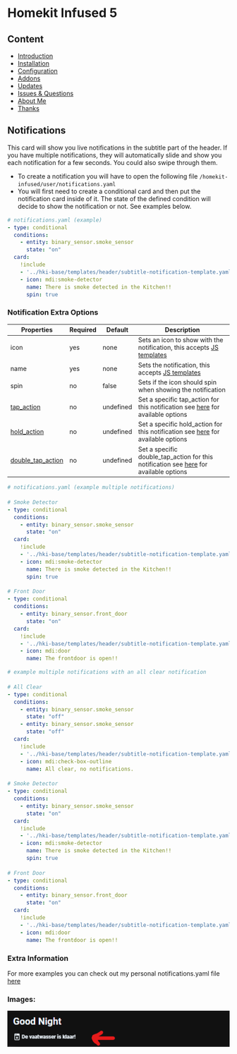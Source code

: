 # Homekit Infused 5

## Content
- [Introduction](../index.md)
- [Installation](../installation.md)
- [Configuration](../configuration.md)
- [Addons](../addons.md)
- [Updates](../updates.md)
- [Issues & Questions](../issues.md)
- [About Me](../about.md)
- [Thanks](../thanks.md)

## Notifications

This card will show you live notifications in the subtitle part of the header. If you have multiple notifications, they will automatically slide and show you each notification for a few seconds. You could also swipe through them.

- To create a notification you will have to open the following file `/homekit-infused/user/notifications.yaml`
- You will first need to create a conditional card and then put the notification card inside of it. The state of the defined condition will decide to show the notification or not. See examples below.

```yaml
# notifications.yaml (example)
- type: conditional
  conditions:
    - entity: binary_sensor.smoke_sensor
      state: "on"
  card:
    !include
    - '../hki-base/templates/header/subtitle-notification-template.yaml'
    - icon: mdi:smoke-detector
      name: There is smoke detected in the Kitchen!!
      spin: true
```

### Notification Extra Options

| Properties | Required | Default | Description |
|----------------------------------|-------------|----------------------------------|----------------------------------------------------------------------------------------------------------------------------------------------------------------------|
| icon | yes | none | Sets an icon to show with the notification, this accepts [JS templates](https://github.com/custom-cards/button-card#javascript-templates) |
| name | yes | none | Sets the notification, this accepts [JS templates](https://github.com/custom-cards/button-card#javascript-templates) |
| spin | no | false | Sets if the icon should spin when showing the notification |
| [tap_action](https://github.com/custom-cards/button-card#Action) | no | undefined | Set a specific tap_action for this notification see [here](https://github.com/custom-cards/button-card#Action) for available options |
| [hold_action](https://github.com/custom-cards/button-card#Action) | no | undefined | Set a specific hold_action for this notification see [here](https://github.com/custom-cards/button-card#Action) for available options |
| [double_tap_action](https://github.com/custom-cards/button-card#Action) | no | undefined | Set a specific double_tap_action for this notification see [here](https://github.com/custom-cards/button-card#Action) for available options |

```yaml
# notifications.yaml (example multiple notifications)

# Smoke Detector
- type: conditional
  conditions:
    - entity: binary_sensor.smoke_sensor
      state: "on"
  card:
    !include
    - '../hki-base/templates/header/subtitle-notification-template.yaml'
    - icon: mdi:smoke-detector
      name: There is smoke detected in the Kitchen!!
      spin: true

# Front Door
- type: conditional
  conditions:
    - entity: binary_sensor.front_door
      state: "on"
  card:
    !include
    - '../hki-base/templates/header/subtitle-notification-template.yaml'
    - icon: mdi:door
      name: The frontdoor is open!!
```

```yaml
# example multiple notifications with an all clear notification

# All Clear
- type: conditional
  conditions:
    - entity: binary_sensor.smoke_sensor
      state: "off"
    - entity: binary_sensor.smoke_sensor
      state: "off"
  card:
    !include
    - '../hki-base/templates/header/subtitle-notification-template.yaml'
    - icon: mdi:check-box-outline
      name: All clear, no notifications.
      
# Smoke Detector
- type: conditional
  conditions:
    - entity: binary_sensor.smoke_sensor
      state: "on"
  card:
    !include
    - '../hki-base/templates/header/subtitle-notification-template.yaml'
    - icon: mdi:smoke-detector
      name: There is smoke detected in the Kitchen!!
      spin: true

# Front Door
- type: conditional
  conditions:
    - entity: binary_sensor.front_door
      state: "on"
  card:
    !include
    - '../hki-base/templates/header/subtitle-notification-template.yaml'
    - icon: mdi:door
      name: The frontdoor is open!!
```

### Extra Information
For more examples you can check out my personal notifications.yaml file [here](https://github.com/jimz011/homekit-infused/blob/5.x.x-personal/hki-user/notifications.yaml)

### Images:

![Homekit Infused](../images/hki-notifications.png)
